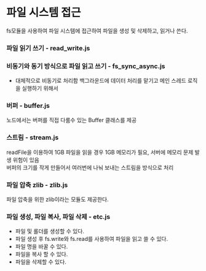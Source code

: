 # 파일 시스템 접근

fs모듈을 사용하여 파일 시스템에 접근하여 파일을 생성 및 삭제하고, 읽거나 쓴다.

### 파일 읽기 쓰기 - read_write.js

### 비동기와 동기 방식으로 파일 읽고 쓰기 - fs_sync_async.js
- 대체적으로 비동기로 처리함 백그라운드에 데이터 처리를 맡기고 메인 스레드 로직을 실행하기 위해서

### 버퍼 - buffer.js
노드에서는 버퍼를 직접 다룸수 있는 Buffer 클래스를 제공  

### 스트림 - stream.js
readFile을 이용하여 1GB 파일을 읽을 경우 1GB 메모리가 필요, 서버에 메모리 문제 발생 위험이 있음  
버퍼의 크기를 작게 만들어서 여러번에 나눠 보내는 스트림을 방식으로 처리

### 파일 압축 zlib - zlib.js
파일 압축을 위한 zlib이라는 모듈도 제공한다.

### 파일 생성, 파일 복사, 파일 삭제 - etc.js
- 파일 및 롤더를 생성할 수 있다.
- 파일 생성 후 fs.write와 fs.read를 사용하여 파일을 읽고 쓸 수 있다.
- 파일 명을 바꿀 수 있다.
- 파일을 복사 할 수 있다.
- 파일을 삭제할 수 있다.

